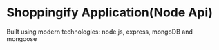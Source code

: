 # Shoppingify Application(Node Api)

Built using modern technologies: node.js, express, mongoDB and mongoose
